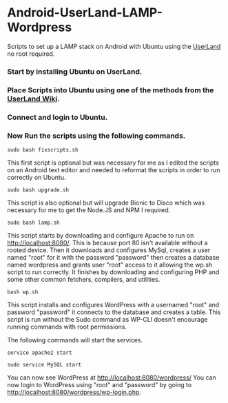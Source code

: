 # Android-UserLand-LAMP-Wordpress
Scripts to set up a LAMP stack on Android with Ubuntu using the [UserLand](https://github.com/CypherpunkArmory/UserLAnd) no root required.

### Start by installing Ubuntu on UserLand.

### Place Scripts into Ubuntu using one of the methods from the [UserLand Wiki](https://github.com/CypherpunkArmory/UserLAnd/wiki/Importing-and-exporting-files-in-UserLAnd).

### Connect and login to Ubuntu.

### Now Run the scripts using the following commands.

```
sudo bash fixscripts.sh
```
This first script is optional but was necessary for me as I edited the scripts on an Android text editor and needed to reformat the scripts in order to run correctly on Ubuntu.

```
sudo bash upgrade.sh
```
This script is also optional but will upgrade Bionic to Disco which was necessary for me to get the Node.JS and NPM I required.
```
sudo bash lamp.sh
```
This script starts by downloading and configure Apache to run on [http://localhost:8080/](http://localhost:8080/). This is because port 80 isn't available without a rooted device.
Then it downloads and configures MySql, creates a user named "root" for it with the password "password" then creates a database named wordpress and grants user "root" access to it allowing the wp.sh script to run correctly.
It finishes by downloading and configuring PHP and some other common fetchers, compilers, and utilities.

```
bash wp.sh
```
This script installs and configures WordPress with a usernamed "root" and password "password" it connects to the database and creates a table. This script is run without the Sudo command as WP-CLI doesn't encourage running commands with root permissions.

The following commands will start the services.
```
service apache2 start
```
```
sudo service MySQL start
```
You can now see WordPress at [http://localhost:8080/wordpress/](http://localhost:8080/wordpress/)
You can now login to WordPress using "root" and "password" by going to [http://localhost:8080/wordpress/wp-login.php](http://localhost:8080/wordpress/wp-login.php).

